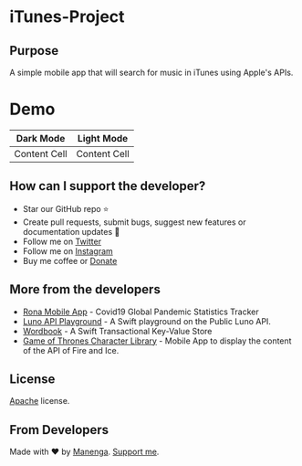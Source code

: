 # iTunes-Project

## Purpose
A simple mobile app that will search for music in iTunes using Apple's APIs.

# Demo
| Dark Mode  | Light Mode |
| ------------- | ------------- |
| Content Cell  | Content Cell  |

## How can I support the developer?
- Star our GitHub repo ⭐
- Create pull requests, submit bugs, suggest new features or documentation updates 🔧
- Follow me on [Twitter](https://twitter.com/mmungandi)
- Follow me on [Instagram](https://instagram.com/mungandi)
- Buy me coffee or [Donate](https://paypal.me/Mungandi)

## More from the developers
- [Rona Mobile App](https://github.com/manenga/Rona/) - Covid19 Global Pandemic Statistics Tracker
- [Luno API Playground](https://github.com/manenga/LunoAPI) - A Swift playground on the Public Luno API.
- [Wordbook]([https://github.com/manenga/Valr-API](https://github.com/manenga/Wordbook)) - A Swift Transactional Key-Value Store
- [Game of Thrones Character Library](https://github.com/manenga/GameOfThrones) - Mobile App to display the content of the API of Fire and Ice.

## License
[Apache](https://github.com/manenga/iTunes-Project/blob/main/LICENSE.txt) license.

## From Developers
Made with ♥ by [Manenga](https://linkedin.com/in/mungandi/). [Support me](https://paypal.me/Mungandi).
